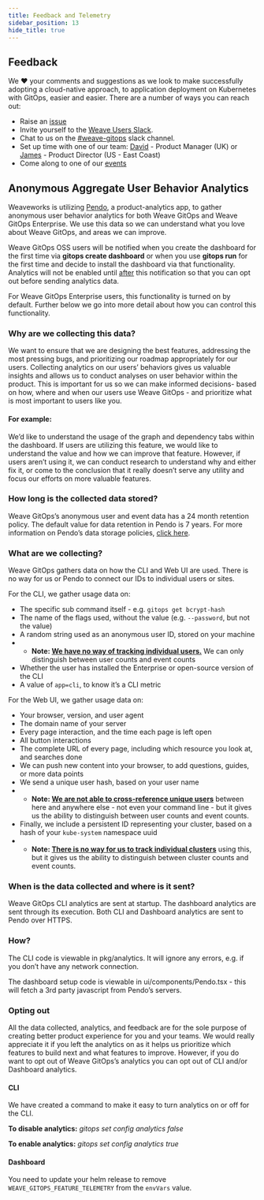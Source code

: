 ```yaml
---
title: Feedback and Telemetry
sidebar_position: 13
hide_title: true
---
```


## Feedback

We ❤️ your comments and suggestions as we look to make successfully adopting a cloud-native approach, to application deployment on Kubernetes with GitOps, easier and easier. There are a number of ways you can reach out:

- Raise an [issue](https://github.com/weaveworks/weave-gitops/issues)
- Invite yourself to the <a href="https://slack.weave.works/" target="_blank">Weave Users Slack</a>.
- Chat to us on the [#weave-gitops](https://weave-community.slack.com/messages/weave-gitops/) slack channel.
- Set up time with one of our team: [David](https://calendly.com/david-harris-weaveworks) - Product Manager (UK) or [James](https://calendly.com/james-weave-works/product-interview) - Product Director (US - East Coast)
- Come along to one of our [events](https://www.meetup.com/Weave-User-Group/)

## Anonymous Aggregate User Behavior Analytics

Weaveworks is utilizing [Pendo](https://www.pendo.io/), a product-analytics app,  to gather anonymous user behavior analytics for both Weave GitOps and Weave GitOps Enterprise. We use this data so we can understand what you love about Weave GitOps, and areas we can improve.

Weave GitOps OSS users will be notified when you create the dashboard for the first time via **gitops create dashboard** or when you use **gitops run** for the first time and decide to install the dashboard via that functionality. Analytics will not be enabled until <u>after</u> this notification so that you can opt out before sending analytics data.

For Weave GitOps Enterprise users, this functionality is turned on by default. Further below we go into more detail about how you can control this functionality.

### Why are we collecting this data?

We want to ensure that we are designing the best features, addressing the most pressing bugs, and prioritizing our roadmap appropriately for our users. Collecting analytics on our users’ behaviors gives us valuable insights and allows us to conduct analyses on user behavior within the product. This is important for us so we can make informed decisions- based on how, where and when our users use Weave GitOps - and prioritize what is most important to users like you.

#### For example:

We’d like to understand the usage of the graph and dependency tabs within the dashboard. If users are utilizing this feature, we would like to understand the value and how we can improve that feature. However, if users aren’t using it, we can conduct research to understand why and either fix it, or come to the conclusion that it really doesn’t serve any utility and focus our efforts on more valuable features.

### How long is the collected data stored?

Weave GitOps’s anonymous user and event data has a 24 month retention policy. The default value for data retention in Pendo is 7 years. For more information on Pendo’s data storage policies, [click here](https://support.pendo.io/hc/en-us/articles/360051268732-Subscription-Data-Retention-Limit).

### What are we collecting?

Weave GitOps gathers data on how the CLI and Web UI are used. There is no way for us or Pendo to connect our IDs to individual users or sites.

For the CLI, we gather usage data  on:
- The specific sub command itself - e.g. `gitops get bcrypt-hash`
- The name of the flags used, without the value (e.g. `--password`, but not the value)
- A random string used as an anonymous user ID, stored on your machine
- - **Note: <u>We have no way of tracking individual users.</u>** We can only distinguish between user counts and event counts
- Whether the user has installed the Enterprise or open-source version of the CLI
- A value of `app=cli`, to know it’s a CLI metric

For the Web UI, we gather usage data  on:
- Your browser, version, and user agent
- The domain name of your server
- Every page interaction, and the time each page is left open
- All button interactions
- The complete URL of every page, including which resource you look at, and searches done
- We can push new content into your browser, to add questions, guides, or more data points
- We send a unique user hash, based on your user name
- - **Note: <u>We are not able to cross-reference unique users</u>** between here and anywhere else - not even your command line - but it gives us the ability to distinguish between user counts and event counts.
- Finally, we include a persistent ID representing your cluster, based on a hash of your `kube-system` namespace uuid
- - **Note: <u>There is no way for us to track individual clusters</u>** using this, but it gives us the ability to distinguish between cluster counts and event counts.

### When is the data collected and where is it sent?

Weave GitOps CLI analytics are sent at startup. The dashboard analytics are sent through its execution. Both CLI and Dashboard analytics are sent to Pendo over HTTPS.

### How?

The CLI code is viewable in pkg/analytics. It will ignore any errors, e.g. if you don’t have any network connection.

The dashboard setup code is viewable in ui/components/Pendo.tsx - this will fetch a 3rd party javascript from Pendo’s servers.

### Opting out

All the data collected, analytics, and feedback are for the sole purpose of creating better product experience for you and your teams. We would really appreciate it if you left the analytics on as it helps us prioritize which features to build next and what features to improve. However, if you do want to opt out of Weave GitOps’s analytics you can opt out of CLI and/or Dashboard analytics.

#### CLI

We have created a command to make it easy to turn analytics on or off for the CLI.

**To disable analytics:**
*gitops set config analytics false*

**To enable analytics:**
*gitops set config analytics true*

#### Dashboard

You need to update your helm release to remove `WEAVE_GITOPS_FEATURE_TELEMETRY` from the `envVars` value.
